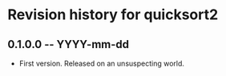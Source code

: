 # Revision history for quicksort2

## 0.1.0.0  -- YYYY-mm-dd

* First version. Released on an unsuspecting world.
